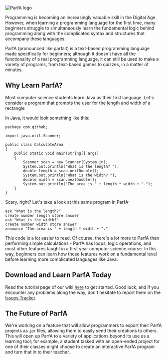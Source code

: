 ![ParfA logo](http://i.imgur.com/yPF8UfJ.png)

Programming is becoming an increasingly valuable skill in the Digital Age. However, when learning a programming language for the first time, many beginners struggle to simultaneously learn the fundamental logic behind programming along with the complicated syntax and structures that accompany these languages.

ParfA (pronounced like parfait) is a text-based programming language made specifically for beginners; although it doesn't have all the functionality of a real programming language, it can still be used to make a variety of programs, from text-based games to quizzes, in a matter of minutes. 

## Why Learn ParfA?

Most computer science students learn Java as their first language. Let's consider a program that prompts the user for the length and width of a rectangle

In Java, it would look something like this:

````
package com.github;

import java.util.Scanner;

public class CalculateArea
{
    public static void main(String[] args)
    {
        Scanner scan = new Scanner(System.in);
        System.out.println("What is the length? ");
        double length = scan.nextDouble();
        System.out.println("What is the width? ");
        double width = scan.nextDouble();
        System.out.println("The area is " + length * width + ".");
    }
}
````
Scary, right? Let's take a look at this same program in ParfA:
````
ask "What is the length?"
create number length store answer
ask "What is the width?"
create number width store answer
announce "The area is " + length * width + "."
````
This code is a lot easier to read. Of course, there's a lot more to ParfA than performing simple calculations - ParfA has loops, logic operations, and most other features taught in a first year computer science course. In this way, beginners can learn how these features work on a fundamental level before learning more complicated languages like Java. 

## Download and Learn ParfA Today

Read the tutorial page of our wiki [here](https://github.com/arjunvnair/ParfA/wiki/Tutorial) to get started. Good luck, and if you encounter any problems along the way, don't hesitate to report them on the [Issues Tracker](https://github.com/arjunvnair/ParfA/wiki/Tutorial).

## The Future of ParfA

We're working on a feature that will allow programmers to export their ParfA projects as .jar files, allowing them to easily send their creations to others. This will open up ParfA to a variety of applications beyond its use as a learning tool; for example, a student tasked with an open-ended project for one of their classes might choose to create an interactive ParfA program and turn that in to their teacher.
